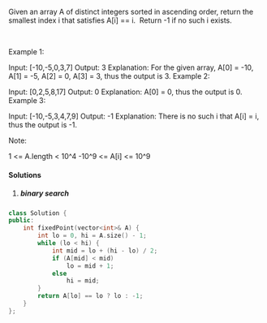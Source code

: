 Given an array A of distinct integers sorted in ascending order, return the smallest index i that satisfies A[i] == i.  Return -1 if no such i exists.

 

Example 1:

Input: [-10,-5,0,3,7]
Output: 3
Explanation: 
For the given array, A[0] = -10, A[1] = -5, A[2] = 0, A[3] = 3, thus the output is 3.
Example 2:

Input: [0,2,5,8,17]
Output: 0
Explanation: 
A[0] = 0, thus the output is 0.
Example 3:

Input: [-10,-5,3,4,7,9]
Output: -1
Explanation: 
There is no such i that A[i] = i, thus the output is -1.
 

Note:

1 <= A.length < 10^4
-10^9 <= A[i] <= 10^9

#### Solutions

1. ##### binary search

```c++
class Solution {
public:
    int fixedPoint(vector<int>& A) {
        int lo = 0, hi = A.size() - 1;
        while (lo < hi) {
            int mid = lo + (hi - lo) / 2;
            if (A[mid] < mid)
                lo = mid + 1;
            else
                hi = mid;
        }
        return A[lo] == lo ? lo : -1;
    }
};
```